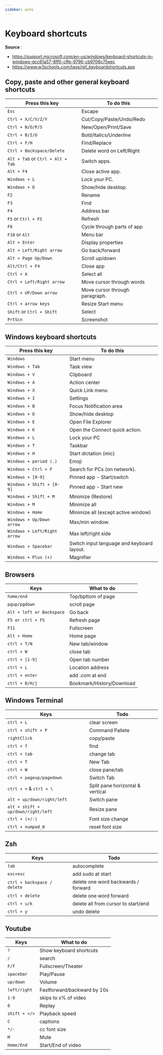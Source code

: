 ```yaml
---
sidebar: auto
---
```


# Keyboard shortcuts

**Source** :

- https://support.microsoft.com/en-us/windows/keyboard-shortcuts-in-windows-dcc61a57-8ff0-cffe-9796-cb9706c75eec
- https://www.w3schools.com/tags/ref_keyboardshortcuts.asp

## Copy, paste and other general keyboard shortcuts

| Press this key                    | To do this                     |
| --------------------------------- | ------------------------------ |
| `Esc`                             | Escape                         |
| `Ctrl + X/C/V/Z/Y`                | Cut/Copy/Paste/Undo/Redo       |
| `Ctrl + N/O/P/S`                  | New/Open/Print/Save            |
| `Ctrl + B/I/U`                    | Bold/Italics/Underline         |
| `Ctrl + F/H`                      | Find/Replace                   |
| `Ctrl + Backspace/Delete`         | Delete word on Left/Right      |
| `Alt + Tab` or `Ctrl + Alt + Tab` | Switch apps.                   |
| `Alt + F4`                        | Close active app.              |
| `Windows + L`                     | Lock your PC.                  |
| `Windows + D`                     | Show/hide desktop.             |
| `F2`                              | Rename                         |
| `F3`                              | Find                           |
| `F4`                              | Address bar                    |
| `F5` or `Ctrl + F5`               | Refresh                        |
| `F6`                              | Cycle through parts of app     |
| `F10` or `Alt`                    | Menu bar                       |
| `Alt + Enter`                     | Display properties             |
| `Alt + Left/Right arrow`          | Go back/forward                |
| `Alt + Page Up/Down`              | Scroll up/down                 |
| `Alt/Ctrl + F4`                   | Close app                      |
| `Ctrl + A`                        | Select all                     |
| `Ctrl + Left/Right arrow`         | Move cursor through words      |
| `Ctrl + UP/Down arrow`            | Move cursor through paragraph. |
| `Ctrl + arrow keys`               | Resize Start menu              |
| `Shift` or `Ctrl + Shift`         | Select                         |
| `PrtScn`                          | Screenshot                     |

## Windows keyboard shortcuts

| Press this key               | To do this                                 |
| ---------------------------- | ------------------------------------------ |
| `Windows`                    | Start menu                                 |
| `Windows + Tab`              | Task view                                  |
| `Windows + V`                | Clipboard                                  |
| `Windows + A`                | Action center                              |
| `Windows + X`                | Quick Link menu                            |
| `Windows + I`                | Settings                                   |
| `Windows + B`                | Focus Notification area                    |
| `Windows + D`                | Show/hide desktop                          |
| `Windows + E`                | Open File Explorer                         |
| `Windows + K`                | Open the Connect quick action.             |
| `Windows + L`                | Lock your PC                               |
| `Windows + T`                | Taskbar                                    |
| `Windows + H`                | Start dictation (mic)                      |
| `Windows + period (.)`       | Emoji                                      |
| `Windows + Ctrl + F`         | Search for PCs (on network).               |
| `Windows + [0-9]`            | Pinned app - Start/switch                  |
| `Windows + Shift + [0-9]`    | Pinned app - Start new                     |
| `Windows + Shift + M`        | Minimize (Restore)                         |
| `Windows + M`                | Minimize all                               |
| `Windows + Home`             | Minimize all (except active window)        |
| `Windows + Up/Down arrow`    | Max/min window.                            |
| `Windows + Left/Right arrow` | Max left/right side                        |
| `Windows + Spacebar`         | Switch input language and keyboard layout. |
| `Windows + Plus (+)`         | Magnifier                                  |

## Browsers

| Keys                      | What to do                |
| ------------------------- | ------------------------- |
| `home/end`                | Top/bpttom of page        |
| `pgup/pgdown`             | scroll page               |
| `Alt + left or Backspace` | Go back                   |
| `F5 or ctrl + F5`         | Refresh page              |
| `F11`                     | Fullscreen                |
| `Alt + Home`              | Home page                 |
| `ctrl + T/N`              | New tab/window            |
| `ctrl + W`                | close tab                 |
| `ctrl + [1-9]`            | Open tab number           |
| `ctrl + L`                | Location address          |
| `ctrl + enter`            | add .com at end           |
| `ctrl + B/H/j`            | Bookmark/History/Download |

## Windows Terminal

| Keys                                                       | Todo             |
| ---------------------------------------------------------- | ---------------- |
| `ctrl + L`                                                 | clear screen     |
| `ctrl + shift + P`                                         | Command Pallete  |
| `rightClick`                                               | copy/paste       |
| `ctrl + f`                                                 | find             |
| `ctrl + tab`                                               | change tab       |
| `ctrl + T`                                                 | New Tab          |
| `ctrl + W`                                                 | close pane/tab   |
| `ctrl + pageup/pagedown`                                   | Switch Tab       |
| `ctrl + =` & `ctrl + \` | Split pane horizontal & vertical |
| `alt + up/down/right/left`                                 | Switch pane      |
| `alt + shift + up/down/right/left`                         | Resize pane      |
| `ctrl + (+/-)`                                             | Font size change |
| `ctrl + numpad_0`                                          | reset font size  |

## Zsh

| Keys                        | Todo                                |
| --------------------------- | ----------------------------------- |
| `tab`                       | autocomplete                        |
| `esc+esc`                   | add sudo at start                   |
| `ctrl + backspace / delete` | delete one word backwards / forward |
| `ctrl + delete`             | delete one word forward             |
| `ctrl + u/k`                | delete all from cursor to start/end |
| `ctrl + y`                  | undo delete                         |

## Youtube

| Keys          | What to do                  |
| ------------- | --------------------------- |
| `?`           | Show keyboard shortcuts     |
| `/`           | search                      |
| `F/T`         | Fullscreen/Theater          |
| `spacebar`    | Play/Pause                  |
| `up/down`     | Volume                      |
| `left/right`  | Fastforward/backward by 10s |
| `1-9`         | skips to x% of video        |
| `0`           | Replay                      |
| `shift + </>` | Playback speed              |
| `C`           | captions                    |
| `*/-`         | cc font size                |
| `M`           | Mute                        |
| `Home/End`    | Start/End of video          |
